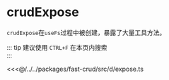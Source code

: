 # crudExpose
`crudExpose`在`useFs`过程中被创建，暴露了大量工具方法。

::: tip
建议使用 `CTRL+F` 在本页内搜索   
:::

<<<@/../../packages/fast-crud/src/d/expose.ts
